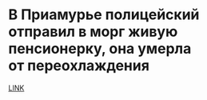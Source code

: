 # В Приамурье полицейский отправил в морг живую пенсионерку, она умерла от переохлаждения 



[LINK](https://varlamov.ru/3261643.html)